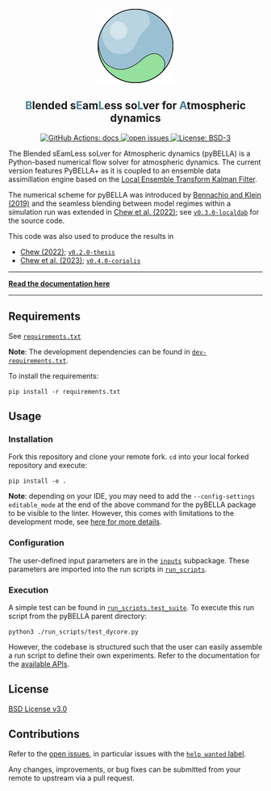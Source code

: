 <p align="center">
  <a href="">
  <img alt="pyBELLA Logo" src="/docs/source/_static/logo.png">
  </a>
</p>

<h2 align="center"><b><font color="#417b95">B</font></b>lended s<b><font color="#417b95">E</font></b>am<b><font color="#417b95">L</font></b>ess so<b><font color="#417b95">L</font></b>ver for <b><font color="#417b95">A</font></b>tmospheric dynamics</h2>


<p align="center">
<a href="https://github.com/ray-chew/pyBELLA/actions/workflows/documentation.yml">
<img alt="GitHub Actions: docs" src=https://github.com/ray-chew/pyBELLA/actions/workflows/documentation.yml/badge.svg>
</a>
<a href="https://github.com/ray-chew/pyBELLA/issues">
<img alt="open issues" src=https://img.shields.io/github/issues/ray-chew/pyBELLA>
</a>
<a href="https://opensource.org/licenses/BSD-3-Clause">
<img alt="License: BSD-3" src=https://img.shields.io/badge/License-BSD_3--Clause-blue.svg>
</a>
<!-- <a href="https://github.com/psf/black">
<img alt="Code style: black" src=https://img.shields.io/badge/code%20style-black-000000.svg>
</a> -->
</p>


The Blended sEamLess soLver for Atmospheric dynamics (pyBELLA) is a Python-based numerical flow solver for atmospheric dynamics. The current version features PyBELLA+ as it is coupled to an ensemble data assimillation engine based on the [Local Ensemble Transform Kalman Filter](https://www.sciencedirect.com/science/article/abs/pii/S0167278906004647).

The numerical scheme for pyBELLA was introduced by [Bennachio and Klein (2019)](https://journals.ametsoc.org/view/journals/mwre/147/11/mwr-d-19-0073.1.xml) and the seamless blending between model regimes within a simulation run was extended in [Chew et al. (2022)](https://journals.ametsoc.org/view/journals/mwre/150/9/MWR-D-21-0175.1.xml); see [`v0.3.0-localdab`](https://github.com/ray-chew/pyBELLA/releases/tag/archive%2Flocaldab) for the source code.

This code was also used to produce the results in
* [Chew (2022)](https://refubium.fu-berlin.de/bitstream/handle/fub188/37313/thesis_final.pdf); [`v0.2.0-thesis`](https://github.com/ray-chew/pyBELLA/releases/tag/archive%2Fthesis)
* [Chew et al. (2023)](https://tinyurl.com/2dc7hjqa); [`v0.4.0-coriolis`](https://github.com/ray-chew/pyBELLA/releases/tag/archive%2Ffull_coriolis)


---

**[Read the documentation here](https://ray-chew.github.io/pyBELLA/index.html)**

---

## Requirements

See [`requirements.txt`](https://github.com/ray-chew/pyBELLA/blob/develop/requirements.txt)

**Note**:  The development dependencies can be found in [`dev-requirements.txt`](https://github.com/ray-chew/pyBELLA/blob/develop/dev-requirements.txt).

To install the requirements:
```console
pip install -r requirements.txt
```


## Usage

### Installation

Fork this repository and clone your remote fork. `cd` into your local forked repository and execute:

```console
pip install -e . 
```

**Note**: depending on your IDE, you may need to add the `--config-settings editable_mode` at the end of the above command for the pyBELLA package to be visible to the linter. However, this comes with limitations to the development mode, see [here for more details](https://setuptools.pypa.io/en/latest/userguide/development_mode.html).

### Configuration

The user-defined input parameters are in the [`inputs`](https://github.com/ray-chew/pyBELLA/tree/develop/inputs) subpackage. These parameters are imported into the run scripts in [`run_scripts`](https://github.com/ray-chew/pyBELLA/tree/main/run_scripts). 

### Execution

A simple test can be found in [`run_scripts.test_suite`](https://github.com/ray-chew/pyBELLA/blob/develop/run_scripts/test_dycore.py). To execute this run script from the pyBELLA parent directory:

```console
python3 ./run_scripts/test_dycore.py
```

However, the codebase is structured such that the user can easily assemble a run script to define their own experiments. Refer to the documentation for the [available APIs](https://ray-chew.github.io/pyBELLA/apis.html).

## License

[BSD License v3.0](https://fossa.com/blog/open-source-software-licenses-101-bsd-3-clause-license/)

## Contributions

Refer to the [open issues](https://github.com/ray-chew/pyBELLA/issues), in particular issues with the [`help wanted` label](https://github.com/ray-chew/pyBELLA/issues?q=is%3Aopen+is%3Aissue+label%3A%22help+wanted%22).

Any changes, improvements, or bug fixes can be submitted from your remote to upstream via a pull request.

